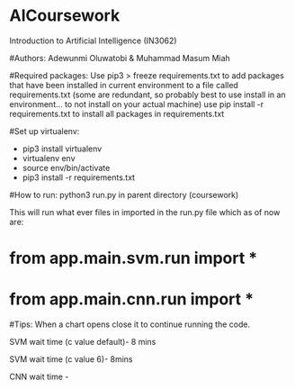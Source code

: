 # AICoursework
Introduction to Artificial Intelligence (IN3062)

#Authors:
Adewunmi Oluwatobi & Muhammad Masum Miah

#Required packages:
Use pip3 > freeze requirements.txt to add packages that have been installed in current environment to a file called requirements.txt (some are redundant, so probably best to use install in an environment... to not install on your actual machine)
use pip install -r requirements.txt to install all packages in requirements.txt

#Set up virtualenv:
- pip3 install virtualenv
- virtualenv env
- source env/bin/activate
- pip3 install -r requirements.txt

#How to run:
python3 run.py in parent directory (coursework)

This will run what ever files in imported in the run.py file which as of now are:
# from app.main.svm.run import *
# from app.main.cnn.run import *


#Tips:
When a chart opens close it to continue running the code.

SVM wait time (c value default)- 8 mins

SVM wait time (c value 6)- 8mins

CNN wait time -
